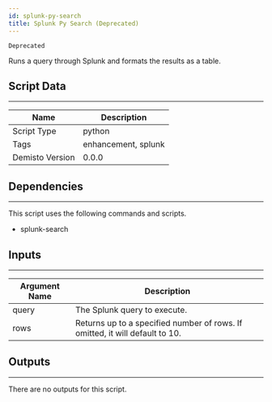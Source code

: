 ```yaml
---
id: splunk-py-search
title: Splunk Py Search (Deprecated)
---
```


`Deprecated`

Runs a query through Splunk and formats the results as a table.

## Script Data
---

| **Name** | **Description** |
| --- | --- |
| Script Type | python |
| Tags | enhancement, splunk |
| Demisto Version | 0.0.0 |

## Dependencies
---
This script uses the following commands and scripts.
* splunk-search

## Inputs
---

| **Argument Name** | **Description** |
| --- | --- |
| query | The Splunk query to execute. |
| rows | Returns up to a specified number of rows. If omitted, it will default to 10. |

## Outputs
---
There are no outputs for this script.
